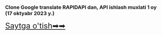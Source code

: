 <h3>  
Clone Google translate RAPIDAPI dan, API ishlash muxlati 1 oy (17 oktyabr 2023 y.)
</h3>

<a style="font-size:25px" href="https://clonegoogletranslate.netlify.app/" target="_blank">Saytga o'tish➡➡</a>
